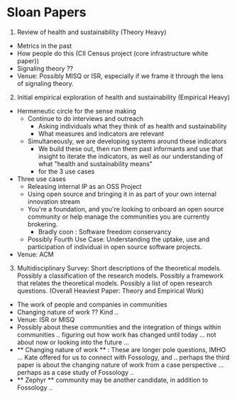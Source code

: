 # Sloan Papers

1. Review of health and sustainability (Theory Heavy)
  - Metrics in the past
  - How people do this (CII Census project (core infrastructure white paper))
  - Signaling theory ??
  - Venue: Possibly MISQ or ISR, especially if we frame it through the lens of signaling theory.
2. Initial empirical exploration of health and sustainability (Empirical Heavy)
  - Hermeneutic circle for the sense making
    - Continue to do interviews and outreach
      - Asking individuals what they think of as health and sustainability
      - What measures and indicators are relevant
    - Simultaneously, we are developing systems around these indicators
      - We build these out, then run them past informants and use that insight to iterate the indicators, as well as our understanding of what "health and sustainability means"
      - for the 3 use cases
  - Three use cases
    - Releasing internal IP as an OSS Project
    - Using open source and bringing it in as part of your own internal innovation stream
    - You're a foundation, and you're looking to onboard an open source community or help manage the communities you are currently brokering.
      - Bradly coon : Software freedom conservancy
    - Possibly Fourth Use Case: Understanding the uptake, use and participation of individual in open source software projects.
  - Venue: ACM
3.  Multidisciplinary Survey: Short descriptions of the theoretical models. Possibly a classification of the research models. Possibly a framework that relates the theoretical models. Possibly a list of open research questions. (Overall Heaviest Paper: Theory and Empirical Work)
  - The work of people and companies in communities
  - Changing nature of work ?? Kind ..
  - Venue: ISR or MISQ
  - Possibly about these communities and the integration of things within communities .. figuring out how work has changed until today ... not about now or looking into the future ... 
  - ** Changing nature of work ** : These are longer pole questions, IMHO ... Kate offered for us to connect with Fossology, and .. perhaps the third paper is about the changing nature of work from a case perspective ... perhaps as a case study of Fossology ..
  - ** Zephyr ** community may be another candidate, in addition to Fossology ..
